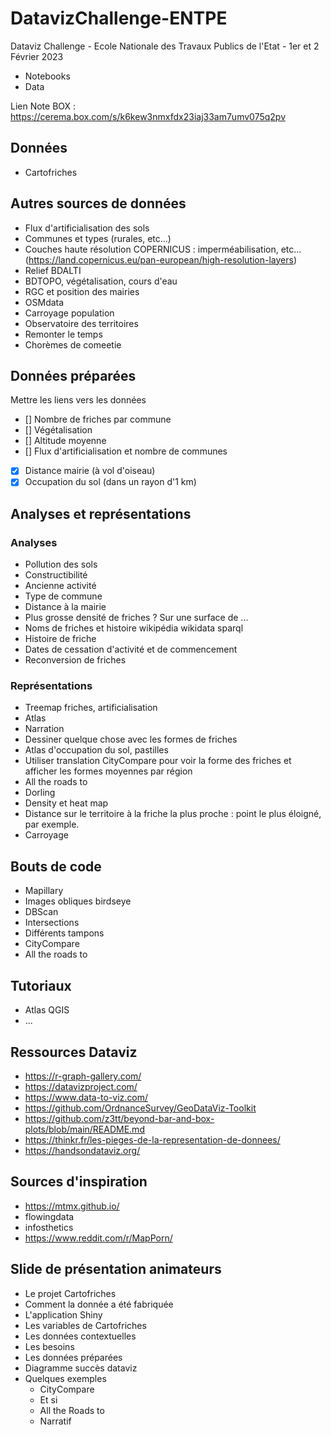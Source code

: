 # DatavizChallenge-ENTPE
Dataviz Challenge - Ecole Nationale des Travaux Publics de l'Etat - 1er et 2 Février 2023

- Notebooks
- Data

Lien Note BOX :  
https://cerema.box.com/s/k6kew3nmxfdx23iaj33am7umv075q2pv

## Données
- Cartofriches

## Autres sources de données
- Flux d'artificialisation des sols
- Communes et types (rurales, etc...)
- Couches haute résolution COPERNICUS : imperméabilisation, etc... (https://land.copernicus.eu/pan-european/high-resolution-layers)
- Relief BDALTI
- BDTOPO, végétalisation, cours d'eau
- RGC et position des mairies
- OSMdata
- Carroyage population
- Observatoire des territoires
- Remonter le temps
- Chorèmes de comeetie

## Données préparées
Mettre les liens vers les données

- [] Nombre de friches par commune
- [] Végétalisation
- [] Altitude moyenne
- [] Flux d'artificialisation et nombre de communes
- [x] Distance mairie (à vol d'oiseau)
- [x] Occupation du sol (dans un rayon d'1 km)

## Analyses et représentations
### Analyses
- Pollution des sols
- Constructibilité
- Ancienne activité
- Type de commune
- Distance à la mairie
- Plus grosse densité de friches ? Sur une surface de ...
- Noms de friches et histoire wikipédia wikidata sparql
- Histoire de friche
- Dates de cessation d'activité et de commencement
- Reconversion de friches

### Représentations
- Treemap friches, artificialisation
- Atlas
- Narration
- Dessiner quelque chose avec les formes de friches
- Atlas d'occupation du sol, pastilles
- Utiliser translation CityCompare pour voir la forme des friches et afficher les formes moyennes par région
- All the roads to
- Dorling
- Density et heat map
- Distance sur le territoire à la friche la plus proche : point le plus éloigné, par exemple.
- Carroyage

## Bouts de code
- Mapillary
- Images obliques birdseye
- DBScan
- Intersections
- Différents tampons
- CityCompare
- All the roads to

## Tutoriaux
- Atlas QGIS
- ...

## Ressources Dataviz
- https://r-graph-gallery.com/
- https://datavizproject.com/
- https://www.data-to-viz.com/
- https://github.com/OrdnanceSurvey/GeoDataViz-Toolkit
- https://github.com/z3tt/beyond-bar-and-box-plots/blob/main/README.md
- https://thinkr.fr/les-pieges-de-la-representation-de-donnees/
- https://handsondataviz.org/

## Sources d'inspiration
- https://mtmx.github.io/
- flowingdata
- infosthetics
- https://www.reddit.com/r/MapPorn/

## Slide de présentation animateurs
- Le projet Cartofriches
- Comment la donnée a été fabriquée
- L'application Shiny
- Les variables de Cartofriches
- Les données contextuelles
- Les besoins
- Les données préparées
- Diagramme succès dataviz
- Quelques exemples
	- CityCompare
	- Et si
	- All the Roads to
	- Narratif
